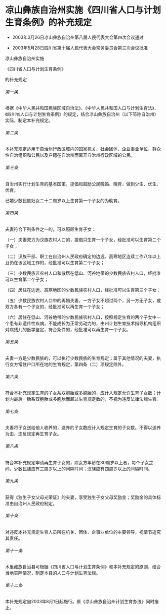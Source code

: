 # 凉山彝族自治州实施《四川省人口与计划生育条例》的补充规定

- 2003年3月26日凉山彝族自治州第八届人民代表大会第四次会议通过

- 2003年5月28日四川省第十届人民代表大会常务委员会第三次会议批准

<!-- INFO END -->

凉山彝族自治州实施

《四川省人口与计划生育条例》

的补充规定

###### 第一条

根据《中华人民共和国民族区域自治法》、《中华人民共和国人口与计划生育法》、《四川省人口与计划生育条例》的规定，结合凉山彝族自治州（以下简称自治州）实际，制定本补充规定。

###### 第二条

本补充规定适用于自治州行政区域内的国家机关、社会团体、企业事业单位、群众性自治组织和公民以及户籍在自治州而离开自治州行政区域的公民。

###### 第三条

自治州实行计划生育的基本国策，提倡和鼓励公民晚婚、晚育，做到少生、优生、优育。

已婚少数民族妇女二十二周岁以上生育第一个子女的为晚育。

###### 第四条

夫妻符合下列条件之一的，可以照顾生育子女：

（一）夫妻双方为汉族农村人口的，提倡只生育一个子女，经批准可以生育第二个子女；

（二）汉族干部、职工在自治州人民政府确定的边远、高寒地区连续工作八年以上且仍在该区域工作的，经批准可以生育第二个子女；

（三）少数民族非农村人口和散居在低山、河谷地带的少数民族农村人口，经批准可以生育第二个子女；

（四）居住在边远、高寒地区的少数民族农村人口，经批准可以生育第三个子女；

（五）少数民族农村人口中的再婚夫妻，一方子女不超过两个，另一方无子女，或双方各有一个子女的，经批准可以再生育一个子女；

（六）居住在低山、河谷地带的少数民族农村人口，按照规定生育的两个子女中一个患有非遗传性疾病，不能成长为正常劳动力的，由州计划生育技术指导机构组织对病残儿的医学鉴定，符合条件的，经批准可以再生育一个子女。

###### 第五条

夫妻一方是少数民族的，可以执行少数民族的生育规定；属于其他情况的夫妻，执行女方常住户口所在地的生育规定，第四条（二）项规定除外。

###### 第六条

符合本补充规定生育的子女系双胞胎或多胞胎的，应计入规定允许生育子女数；计划内最后一胎系双胞胎或多胞胎而超过生育规定数的，不视为违反法律法规生育。

###### 第七条

夫妻将子女送给他人收养的，送养的子女数应计入规定生育的子女数。不得以送养为由，违反规定再生育子女。

###### 第八条

符合本补充规定申请再生育子女的，除女方年龄在30周岁以上者，每个子女之间，少数民族应有三周岁以上的间隔时间；汉族应有四周岁以上的间隔时间。

###### 第九条

获得《独生子女父母光荣证》的夫妻，享受独生子女父母奖励金；奖励金的具体标准由自治州人民政府制定。

###### 第十条

对违反本补充规定生育人员所在机关、团体、企事业单位的主要领导，视情节追究其责任。

###### 第十一条

木里藏族自治县可根据《四川省人口与计划生育条例》和本补充规定的原则，结合当地实际情况，制定本县的人口与计划生育法规。

###### 第十二条

本补充规定自2003年8月1日起施行。原《凉山彝族自治州计划生育办法》同时废止。
